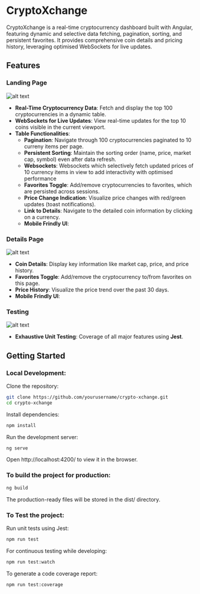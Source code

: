 # CryptoXchange

CryptoXchange is a real-time cryptocurrency dashboard built with Angular, featuring dynamic and selective data fetching, pagination, sorting, and persistent favorites. It provides comprehensive coin details and pricing history, leveraging optimised WebSockets for live updates.

## Features

### Landing Page
![alt text](https://res.cloudinary.com/devashish/image/upload/v1729441380/CryptoXchange/currency-table_dejd14.png)



- **Real-Time Cryptocurrency Data**: Fetch and display the top 100 cryptocurrencies in a dynamic table.
- **WebSockets for Live Updates**: View real-time updates for the top 10 coins visible in the current viewport.
- **Table Functionalities**:
  - **Pagination**: Navigate through 100 cryptocurrencies paginated to 10 curreny items per page.
  - **Persistent Sorting**: Maintain the sorting order (name, price, market cap, symbol) even after data refresh.
  - **Websockets**: Websockets which selectively fetch updated prices of 10 currency items in view to add interactivity with optimised performance 
  - **Favorites Toggle**: Add/remove cryptocurrencies to favorites, which are persisted across sessions.
  - **Price Change Indication**: Visualize price changes with red/green updates (toast notifications).
  - **Link to Details**: Navigate to the detailed coin information by clicking on a currency.
  - **Mobile Frindly UI**: 
### Details Page

![alt text](https://res.cloudinary.com/devashish/image/upload/v1729441380/CryptoXchange/currency-details_o1jm72.png)

- **Coin Details**: Display key information like market cap, price, and price history.
- **Favorites Toggle**: Add/remove the cryptocurrency to/from favorites on this page.
- **Price History**: Visualize the price trend over the past 30 days.
- **Mobile Frindly UI**: 


### Testing
![alt text](https://res.cloudinary.com/devashish/image/upload/v1729441390/CryptoXchange/tests_esjewg.png)
- **Exhaustive Unit Testing**: Coverage of all major features using **Jest**.

## Getting Started

### Local Development:
 Clone the repository:

```bash
git clone https://github.com/yourusername/crypto-xchange.git
cd crypto-xchange 
```

Install dependencies:

```bash
npm install
```
Run the development server:
```bash
ng serve
```
Open http://localhost:4200/ to view it in the browser.

### To build the project for production:

```bash
ng build
```
The production-ready files will be stored in the dist/ directory.

### To Test the project:
Run unit tests using Jest:
```bash
npm run test
```


For continuous testing while developing:

```bash
npm run test:watch

```
To generate a code coverage report:

```bash
npm run test:coverage


```



